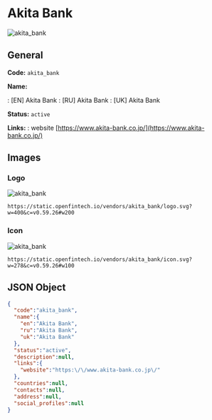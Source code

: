 
# Akita Bank 
![akita_bank](https://static.openfintech.io/vendors/akita_bank/logo.svg?w=400&c=v0.59.26#w200)  

## General 
 
**Code:** `akita_bank` 
 
**Name:** 
 
:	[EN] Akita Bank 
:	[RU] Akita Bank 
:	[UK] Akita Bank 
 
**Status:** `active` 
 
**Links:** 
: website [https://www.akita-bank.co.jp/](https://www.akita-bank.co.jp/) 
 

## Images 

### Logo 
 
![akita_bank](https://static.openfintech.io/vendors/akita_bank/logo.svg?w=400&c=v0.59.26#w200)  

```
https://static.openfintech.io/vendors/akita_bank/logo.svg?w=400&c=v0.59.26#w200
```  

### Icon 
 
![akita_bank](https://static.openfintech.io/vendors/akita_bank/icon.svg?w=278&c=v0.59.26#w100)  

```
https://static.openfintech.io/vendors/akita_bank/icon.svg?w=278&c=v0.59.26#w100
```  

## JSON Object 

```json
{
  "code":"akita_bank",
  "name":{
    "en":"Akita Bank",
    "ru":"Akita Bank",
    "uk":"Akita Bank"
  },
  "status":"active",
  "description":null,
  "links":{
    "website":"https:\/\/www.akita-bank.co.jp\/"
  },
  "countries":null,
  "contacts":null,
  "address":null,
  "social_profiles":null
}
```  
